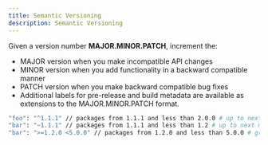 ```yaml
---
title: Semantic Versioning
description: Semantic Versioning
---
```


Given a version number **MAJOR.MINOR.PATCH**, increment the:

- MAJOR version when you make incompatible API changes
- MINOR version when you add functionality in a backward compatible manner
- PATCH version when you make backward compatible bug fixes
- Additional labels for pre-release and build metadata are available as extensions to the MAJOR.MINOR.PATCH format.

```bash title="max-version-allowed.bash" wrap
"foo": "^1.1.1" // packages from 1.1.1 and less than 2.0.0 # up to next major version
"bar": "~1.1.1" // packages from 1.1.1 and less than 1.2 # up to next minor version
"bar": ">=1.2.0 <5.0.0" // packages from 1.2.0 and less than 5.0.0 # greater than or equal TO less than
```
